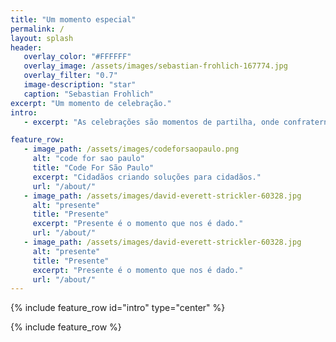```yaml
---
title: "Um momento especial"
permalink: /
layout: splash 
header: 
   overlay_color: "#FFFFFF"
   overlay_image: /assets/images/sebastian-frohlich-167774.jpg  
   overlay_filter: "0.7"
   image-description: "star" 
   caption: "Sebastian Frohlich"
excerpt: "Um momento de celebração."
intro: 
   - excerpt: "As celebrações são momentos de partilha, onde confraternizamos e agradecemos aos nossos pares pelo próprio momento em si. Devemos compartilhar nosso tempo, nossos sorrizos, e nossa alegria. O prazer da celebração se encerra em si, e se realiza no momento em que priorizamos o outro. Feliz ano que se encerra. Feliz ano que surge."

feature_row:
   - image_path: /assets/images/codeforsaopaulo.png
     alt: "code for sao paulo"
     title: "Code For São Paulo"
     excerpt: "Cidadãos criando soluções para cidadãos."
     url: "/about/"
   - image_path: /assets/images/david-everett-strickler-60328.jpg
     alt: "presente"
     title: "Presente"
     excerpt: "Presente é o momento que nos é dado."
     url: "/about/"
   - image_path: /assets/images/david-everett-strickler-60328.jpg
     alt: "presente"
     title: "Presente"
     excerpt: "Presente é o momento que nos é dado."
     url: "/about/"
---
```


{% include feature_row id="intro" type="center" %}

{% include feature_row %}


